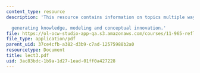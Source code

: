 ```yaml
---
content_type: resource
description: 'This resource contains information on topics multiple ways of

  generating knowledge, modeling and conceptual innovation.'
file: https://ol-ocw-studio-app-qa.s3.amazonaws.com/courses/11-965-reflective-practice-an-approach-for-expanding-your-learning-frontiers-january-iap-2007/3ac83bdc1b9a1d271ead01ff0a427228_lect3.pdf
file_type: application/pdf
parent_uid: 37ce4cfb-a382-d3b9-c7ad-12575988b2a0
resourcetype: Document
title: lect3.pdf
uid: 3ac83bdc-1b9a-1d27-1ead-01ff0a427228
---
```

